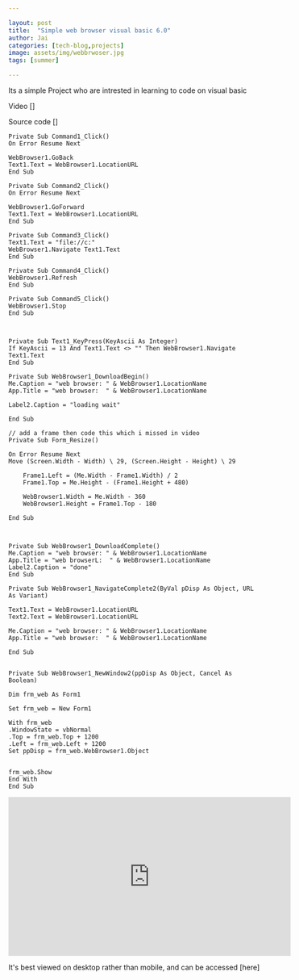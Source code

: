 ```yaml
---

layout: post
title:  "Simple web browser visual basic 6.0"
author: Jai
categories: [tech-blog,projects]
image: assets/img/webbrwoser.jpg
tags: [summer]

---
```




Its a simple Project who are intrested in learning to code on visual basic

Video []


Source code []


```
Private Sub Command1_Click()
On Error Resume Next

WebBrowser1.GoBack
Text1.Text = WebBrowser1.LocationURL
End Sub

Private Sub Command2_Click()
On Error Resume Next

WebBrowser1.GoForward
Text1.Text = WebBrowser1.LocationURL
End Sub

Private Sub Command3_Click()
Text1.Text = "file://c:"
WebBrowser1.Navigate Text1.Text
End Sub

Private Sub Command4_Click()
WebBrowser1.Refresh
End Sub

Private Sub Command5_Click()
WebBrowser1.Stop
End Sub



Private Sub Text1_KeyPress(KeyAscii As Integer)
If KeyAscii = 13 And Text1.Text <> "" Then WebBrowser1.Navigate Text1.Text
End Sub

Private Sub WebBrowser1_DownloadBegin()
Me.Caption = "web browser: " & WebBrowser1.LocationName
App.Title = "web browser:  " & WebBrowser1.LocationName

Label2.Caption = "loading wait"

End Sub

// add a frame then code this which i missed in video
Private Sub Form_Resize()

On Error Resume Next
Move (Screen.Width - Width) \ 29, (Screen.Height - Height) \ 29

    Frame1.Left = (Me.Width - Frame1.Width) / 2
    Frame1.Top = Me.Height - (Frame1.Height + 480)
    
    WebBrowser1.Width = Me.Width - 360
    WebBrowser1.Height = Frame1.Top - 180

End Sub



Private Sub WebBrowser1_DownloadComplete()
Me.Caption = "web browser: " & WebBrowser1.LocationName
App.Title = "web browserL:  " & WebBrowser1.LocationName
Label2.Caption = "done"
End Sub

Private Sub WebBrowser1_NavigateComplete2(ByVal pDisp As Object, URL As Variant)

Text1.Text = WebBrowser1.LocationURL
Text2.Text = WebBrowser1.LocationURL

Me.Caption = "web browser: " & WebBrowser1.LocationName
App.Title = "web browser:  " & WebBrowser1.LocationName

End Sub


Private Sub WebBrowser1_NewWindow2(ppDisp As Object, Cancel As Boolean)

Dim frm_web As Form1

Set frm_web = New Form1

With frm_web
.WindowState = vbNormal
.Top = frm_web.Top + 1200
.Left = frm_web.Left + 1200
Set ppDisp = frm_web.WebBrowser1.Object


frm_web.Show
End With
End Sub

```
<iframe width="560" height="315" src="https://www.youtube.com/embed/BSCI6QPCnd4" frameborder="0" allow="accelerometer; autoplay; encrypted-media; gyroscope; picture-in-picture" allowfullscreen></iframe>


It's best viewed on desktop rather than mobile, and can be accessed [here]

